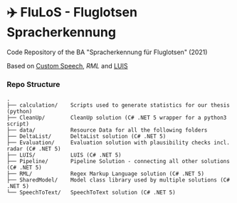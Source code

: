 # ✈️ FluLoS - Fluglotsen Spracherkennung

Code Repository of the BA "Spracherkennung für Fluglotsen" (2021)

Based on [Custom Speech](https://speech.microsoft.com/customspeech), *RML* and [LUIS](https://luis.ai)

### Repo Structure
```
.
├── calculation/    Scripts used to generate statistics for our thesis (python)
├── CleanUp/        CleanUp solution (C# .NET 5 wrapper for a python3 script)
├── data/           Resource Data for all the following folders
├── DeltaList/      DeltaList solution (C# .NET 5)
├── Evaluation/     Evaluation solution with plausibility checks incl. radar (C# .NET 5)
├── LUIS/           LUIS (C# .NET 5)
├── Pipeline/       Pipeline Solution - connecting all other solutions (C# .NET 5)
├── RML/            Regex Markup Language solution (C# .NET 5)
├── SharedModel/    Model class library used by multiple solutions (C# .NET 5)
└── SpeechToText/   SpeechToText solution (C# .NET 5)
```

<!--
# Contributors
![](https://avatars.githubusercontent.com/u/78963050?s=20) vettaioa
![](https://avatars.githubusercontent.com/u/40953430?s=20) hauptpas
-->